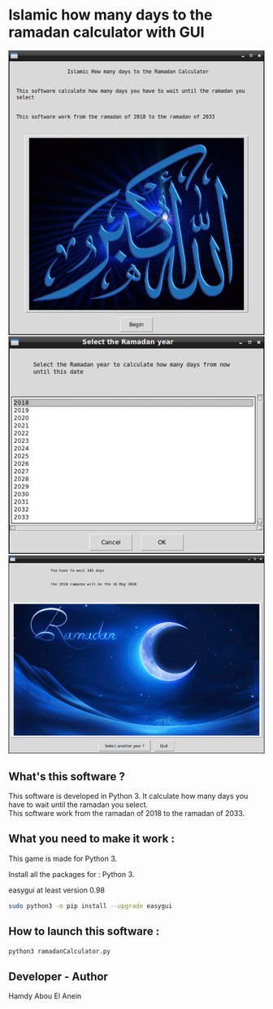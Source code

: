 # Islamic how many days to the ramadan calculator with GUI

![Screenshot](screenshot.png)
![Screenshot](screenshot1.png)
![Screenshot](screenshot2.png)



## What's this software ?  

This software is developed in Python 3. It calculate how many days you have to wait until the ramadan you select.  
This software work from the ramadan of 2018 to the ramadan of 2033.



## What you need to make it work :  

This game is made for Python 3.  

Install all the packages for : Python 3.  

easygui at least version 0.98  

```sh
sudo python3 -m pip install --upgrade easygui  
```  


## How to launch this software :  

```sh
python3 ramadanCalculator.py
```  


## Developer - Author  

Hamdy Abou El Anein  

